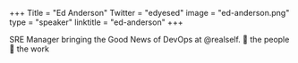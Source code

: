 +++
Title = "Ed Anderson"
Twitter = "edyesed"
image = "ed-anderson.png"
type = "speaker"
linktitle = "ed-anderson"
+++

SRE Manager bringing the Good News of DevOps at @realself. 💖 the people 💖 the work
